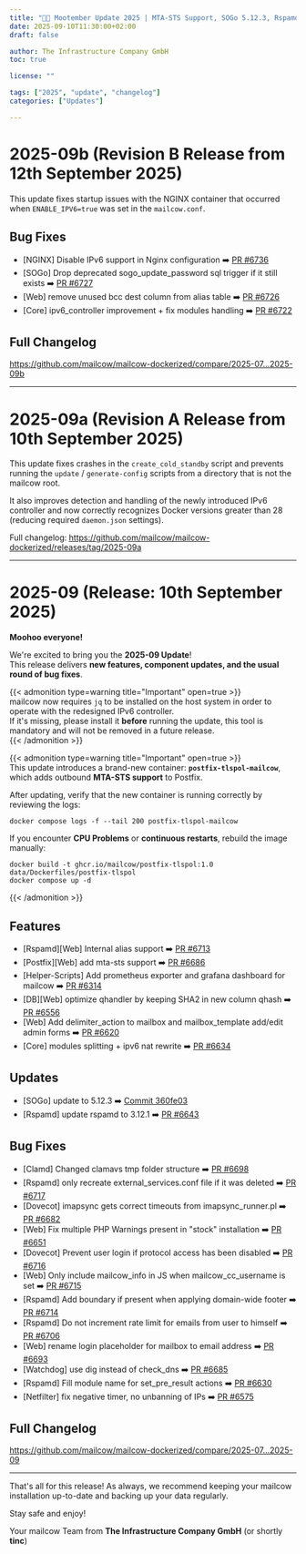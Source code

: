 ```yaml
---
title: "🍂🐄 Mootember Update 2025 | MTA-STS Support, SOGo 5.12.3, Rspamd 3.12.1, and More - Revision A"
date: 2025-09-10T11:30:00+02:00
draft: false

author: The Infrastructure Company GmbH
toc: true

license: ""

tags: ["2025", "update", "changelog"]
categories: ["Updates"]

---
```


# 2025-09b (Revision B Release from 12th September 2025)

This update fixes startup issues with the NGINX container that occurred when `ENABLE_IPV6=true` was set in the `mailcow.conf`.

## Bug Fixes
- [NGINX] Disable IPv6 support in Nginx configuration ➡️ [PR #6736](https://github.com/mailcow/mailcow-dockerized/pull/6736)
- [SOGo] Drop deprecated sogo_update_password sql trigger if it still exists ➡️ [PR #6727](https://github.com/mailcow/mailcow-dockerized/pull/6727)
- [Web] remove unused bcc dest column from alias table ➡️ [PR #6726](https://github.com/mailcow/mailcow-dockerized/pull/6726)
- [Core] ipv6_controller improvement + fix modules handling ➡️ [PR #6722](https://github.com/mailcow/mailcow-dockerized/pull/6722)

## Full Changelog
https://github.com/mailcow/mailcow-dockerized/compare/2025-07...2025-09b

---

# 2025-09a (Revision A Release from 10th September 2025)

This update fixes crashes in the `create_cold_standby` script and prevents running the `update` / `generate-config` scripts from a directory that is not the mailcow root.

It also improves detection and handling of the newly introduced IPv6 controller and now correctly recognizes Docker versions greater than 28 (reducing required `daemon.json` settings).

Full changelog:
https://github.com/mailcow/mailcow-dockerized/releases/tag/2025-09a

---

# 2025-09 (Release: 10th September 2025)

**Moohoo everyone!**

We're excited to bring you the **2025-09 Update**!  
This release delivers **new features, component updates, and the usual round of bug fixes**.  

{{< admonition type=warning title="Important" open=true >}}  
mailcow now requires `jq` to be installed on the host system in order to operate with the redesigned IPv6 controller.  
If it's missing, please install it **before** running the update, this tool is mandatory and will not be removed in a future release.  
{{< /admonition >}}

{{< admonition type=warning title="Important" open=true >}}  
This update introduces a brand-new container: **`postfix-tlspol-mailcow`**,  which adds outbound **MTA-STS support** to Postfix.    

After updating, verify that the new container is running correctly by  reviewing the logs:  
```
docker compose logs -f --tail 200 postfix-tlspol-mailcow
```

If you encounter **CPU Problems** or **continuous restarts**, rebuild the image manually:  
```
docker build -t ghcr.io/mailcow/postfix-tlspol:1.0 data/Dockerfiles/postfix-tlspol
docker compose up -d
```  
{{< /admonition >}}


## Features
- [Rspamd][Web] Internal alias support ➡️ [PR #6713](https://github.com/mailcow/mailcow-dockerized/pull/6713)
- [Postfix][Web] add mta-sts support ➡️ [PR #6686](https://github.com/mailcow/mailcow-dockerized/pull/6686)
- [Helper-Scripts] Add prometheus exporter and grafana dashboard for mailcow ➡️ [PR #6314](https://github.com/mailcow/mailcow-dockerized/pull/6314)
- [DB][Web] optimize qhandler by keeping SHA2 in new column qhash ➡️ [PR #6556](https://github.com/mailcow/mailcow-dockerized/pull/6556)
- [Web] Add delimiter_action to mailbox and mailbox_template add/edit admin forms ➡️ [PR #6620](https://github.com/mailcow/mailcow-dockerized/pull/6620)
- [Core] modules splitting + ipv6 nat rewrite ➡️ [PR #6634](https://github.com/mailcow/mailcow-dockerized/pull/6634)

## Updates
- [SOGo] update to 5.12.3 ➡️ [Commit 360fe03](https://github.com/mailcow/mailcow-dockerized/commit/360fe0349734098bd9da75841c8cd221fbf8c32f)
- [Rspamd] update rspamd to 3.12.1 ➡️ [PR #6643](https://github.com/mailcow/mailcow-dockerized/pull/6643)

## Bug Fixes
- [Clamd] Changed clamavs tmp folder structure ➡️ [PR #6698](https://github.com/mailcow/mailcow-dockerized/pull/6698)
- [Rspamd] only recreate external_services.conf file if it was deleted ➡️ [PR #6717](https://github.com/mailcow/mailcow-dockerized/pull/6717)
- [Dovecot] imapsync gets correct timeouts from imapsync_runner.pl ➡️ [PR #6682](https://github.com/mailcow/mailcow-dockerized/pull/6682)
- [Web] Fix multiple PHP Warnings present in "stock" installation ➡️ [PR #6651](https://github.com/mailcow/mailcow-dockerized/pull/6651)
- [Dovecot] Prevent user login if protocol access has been disabled ➡️ [PR #6716](https://github.com/mailcow/mailcow-dockerized/pull/6716)
- [Web] Only include mailcow_info in JS when mailcow_cc_username is set ➡️ [PR #6715](https://github.com/mailcow/mailcow-dockerized/pull/6715)
- [Rspamd] Add boundary if present when applying domain-wide footer ➡️ [PR #6714](https://github.com/mailcow/mailcow-dockerized/pull/6714)
- [Rspamd] Do not increment rate limit for emails from user to himself ➡️ [PR #6706](https://github.com/mailcow/mailcow-dockerized/pull/6706)
- [Web] rename login placeholder for mailbox to email address ➡️ [PR #6693](https://github.com/mailcow/mailcow-dockerized/pull/6693)
- [Watchdog] use dig instead of check_dns ➡️ [PR #6685](https://github.com/mailcow/mailcow-dockerized/pull/6685)
- [Rspamd] Fill module name for set_pre_result actions ➡️ [PR #6630](https://github.com/mailcow/mailcow-dockerized/pull/6630)
- [Netfilter] fix negative timer, no unbanning of IPs ➡️ [PR #6575](https://github.com/mailcow/mailcow-dockerized/pull/6575)


## Full Changelog
https://github.com/mailcow/mailcow-dockerized/compare/2025-07...2025-09

---


That's all for this release! As always, we recommend keeping your mailcow installation up-to-date and backing up your data regularly.

Stay safe and enjoy!

Your mailcow Team from **The Infrastructure Company GmbH** (or shortly **tinc**)
